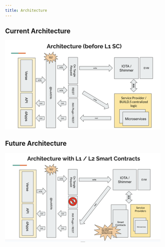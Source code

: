 ```yaml
---
title: Architecture
---
```


## Current Architecture
![image](assets/architecture_before.png)

## Future Architecture
![image](assets/architecture_after.png)